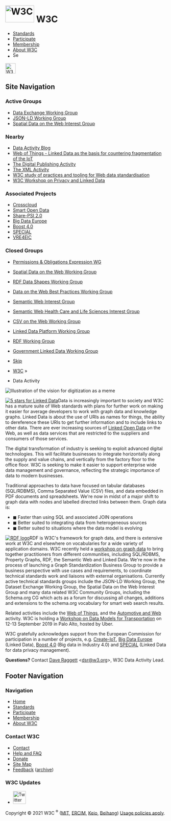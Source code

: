 # [<img src="https://www.w3.org/2008/site/images/logo-w3c-mobile-lg" alt="W3C" width="90" height="53" />](https://www.w3.org/) <span class="alt-logo">W3C</span>

- [Standards](https://www.w3.org/standards/)
- [Participate](https://www.w3.org/participate/)
- [Membership](https://www.w3.org/Consortium/membership)
- [About W3C](https://www.w3.org/Consortium/)
- <img src="https://www.w3.org/2008/site/images/search-button" alt="Search" class="submit" width="21" height="17" />

<img src="https://www.w3.org/2008/site/images/logo-shadow" alt="W3C" height="32" />

## Site Navigation

### <span class="ribbon">**Active Groups**</span>

- [Data Exchange Working Group](https://www.w3.org/2017/dxwg/)
- [JSON-LD Working Group](https://www.w3.org/2018/json-ld-wg/)
- [Spatial Data on the Web Interest Group](https://www.w3.org/2017/sdwig/)

### <span class="ribbon">**Nearby**</span>

- [Data Activity Blog](https://www.w3.org/blog/data/)
- [Web of Things - Linked Data as the basis for countering fragmentation of the IoT](https://www.w3.org/WoT/)
- [The Digital Publishing Activity](https://www.w3.org/dpub/)
- [The XML Activity](https://www.w3.org/XML/)
- [W3C study of practices and tooling for Web data standardisation](https://www.w3.org/2017/12/odi-study/)
- [W3C Workshop on Privacy and Linked Data](https://www.w3.org/2018/vocabws/)

### <span class="ribbon">**Associated Projects**</span>

- [Crosscloud](http://crosscloud.org/)
- [Smart Open Data](http://www.smartopendata.eu/)
- [Share-PSI 2.0](https://www.w3.org/2013/share-psi/)
- [Big Data Europe](http://www.big-data-europe.eu/)
- [Boost 4.0](http://boost40.eu/)
- [SPECIAL](https://www.specialprivacy.eu/)
- [VRE4EIC](https://www.vre4eic.eu/)

### <span class="ribbon">**Closed Groups**</span>

- [Permissions & Obligations Expression WG](https://www.w3.org/2016/poe/)
- [Spatial Data on the Web Working Group](https://www.w3.org/2015/spatial/)
- [RDF Data Shapes Working Group](https://www.w3.org/2014/data-shapes/)
- [Data on the Web Best Practices Working Group](https://www.w3.org/2013/dwbp/)
- [Semantic Web Interest Group](https://www.w3.org/2001/sw/interest/)
- [Semantic Web Health Care and Life Sciences Interest Group](https://www.w3.org/2001/sw/hcls/)
- [CSV on the Web Working Group](https://www.w3.org/2013/csvw/)
- [Linked Data Platform Working Group](https://www.w3.org/2012/ldp/)
- [RDF Working Group](https://www.w3.org/2011/rdf-wg/)
- [Government Linked Data Working Group](https://www.w3.org/2011/gld/)

- [Skip](https://www.w3.org/2013/data/#w3c_content_body "Skip to content (e.g., when browsing via audio)")
- [W3C](https://www.w3.org/) <span class="cr">»</span>
- Data Activity

![Illustration of the vision for digitization as a meme](https://www.w3.org/comm/assets/stock/shutterstock_728178127-500px.jpg)

[![5 stars for Linked Data](https://www.w3.org/DesignIssues/diagrams/lod/597992118v2_350x350_Back.jpg)](https://www.w3.org/DesignIssues/LinkedData.html)Data is increasingly important to society and W3C has a mature suite of Web standards with plans for further work on making it easier for average developers to work with graph data and knowledge graphs. Linked Data is about the use of URIs as names for things, the ability to dereference these URIs to get further information and to include links to other data. There are ever increasing sources of [Linked Open Data](https://lod-cloud.net/) on the Web, as well as data services that are restricted to the suppliers and consumers of those services.

The digital transformation of industry is seeking to exploit advanced digital technologies. This will facilitate businesses to integrate horizontally along the supply and value chains, and vertically from the factory floor to the office floor. W3C is seeking to make it easier to support enterprise wide data management and governance, reflecting the strategic importance of data to modern businesses.

Traditional approaches to data have focused on tabular databases (SQL/RDBMS), Comma Separated Value (CSV) files, and data embedded in PDF documents and spreadsheets. We're now in midst of a major shift to graph data with nodes and labelled directed links between them. Graph data is:

- ◼ Faster than using SQL and associated JOIN operations
- ◼ Better suited to integrating data from heterogeneous sources
- ◼ Better suited to situations where the data model is evolving

[![RDF logo](https://www.w3.org/2013/data/rdf.png)](https://www.w3.org/TR/?tag=data)RDF is W3C's framework for graph data, and there is extensive work at W3C and elsewhere on vocabularies for a wide variety of application domains. W3C recently held a [workshop on graph data](https://www.w3.org/Data/events/data-ws-2019/) to bring together practitioners from different communities, including SQL/RDBMS, Property Graphs, RDF, the Semantic Web and Linked Data. We're now in the process of launching a Graph Standardization Business Group to provide a business perspective with use cases and requirements, to coordinate technical standards work and liaisons with external organisations. Currently active technical standards groups include the JSON-LD Working Group, the Dataset Exchange Working Group, the Spatial Data on the Web Interest Group and many data related W3C Community Groups, including the Schema.org CG which acts as a forum for discussing all changes, additions and extensions to the schema.org vocabulary for smart web search results.

Related activities include the [Web of Things](https://www.w3.org/WoT/), and the [Automotive and Web](https://www.w3.org/auto/wg/) activity. W3C is holding a [Workshop on Data Models for Transportation](https://www.w3.org/auto/events/data-ws-2019/index.html) on 12-13 September 2019 in Palo Alto, hosted by Uber.

W3C gratefully acknowledges support from the European Commission for participation in a number of projects, e.g. [Create-IoT](https://european-iot-pilots.eu/create-iot/), [Big Data Europe](http://www.big-data-europe.eu/) (Linked Data), [Boost 4.0](https://boost40.eu/) (Big data in Industry 4.0) and [SPECIAL](https://www.specialprivacy.eu/) (Linked Data for data privacy management).

**Questions?** Contact [Dave Raggett](mailto:dsr@w3.org) &lt;dsr@w3.org&gt;, W3C Data Activity Lead.

## Footer Navigation

### Navigation

- [Home](https://www.w3.org/)
- [Standards](https://www.w3.org/standards/)
- [Participate](https://www.w3.org/participate/)
- [Membership](https://www.w3.org/Consortium/membership)
- [About W3C](https://www.w3.org/Consortium/)

### Contact W3C

- [Contact](https://www.w3.org/Consortium/contact)
- [Help and FAQ](https://www.w3.org/Help/)
- [Donate](https://www.w3.org/Consortium/sup)
- [Site Map](https://www.w3.org/Consortium/siteindex)
- [Feedback](mailto:site-comments@w3.org) ([archive](https://lists.w3.org/Archives/Public/site-comments/))

### W3C Updates

- [<img src="https://www.w3.org/2008/site/images/Twitter_bird_logo_2012.svg" alt="Twitter" class="social-icon" height="40" />](https://twitter.com/W3C "Follow W3C on Twitter")

Copyright © 2021 W3C <sup>®</sup> ([MIT](https://www.csail.mit.edu/), [ERCIM](https://www.ercim.eu/), [Keio](http://www.keio.ac.jp/), [Beihang](https://ev.buaa.edu.cn/)) [Usage policies apply](http://www.w3.org/Consortium/Legal/2002/ipr-notice-20021231).
